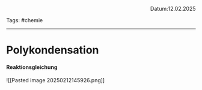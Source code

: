 <p align="right">Datum:12.02.2025</p>

Tags: #chemie 

---

# Polykondensation

#### Reaktionsgleichung
![[Pasted image 20250212145926.png]]